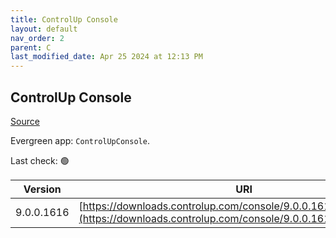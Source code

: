 ```yaml
---
title: ControlUp Console
layout: default
nav_order: 2
parent: C
last_modified_date: Apr 25 2024 at 12:13 PM
---
```


## ControlUp Console

[Source](https://www.controlup.com/products/controlup/management/)

Evergreen app: `ControlUpConsole`. 

Last check: 🟢

| Version    | URI                                                                                                                                  |
| ---------- | ------------------------------------------------------------------------------------------------------------------------------------ |
| 9.0.0.1616 | [https://downloads.controlup.com/console/9.0.0.1616/ControlUp.zip](https://downloads.controlup.com/console/9.0.0.1616/ControlUp.zip) |
